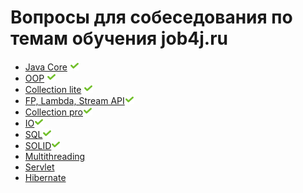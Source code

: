 # Вопросы для собеседования по темам обучения job4j.ru


+ [Java Core]() ![icon][done]
+ [OOP]() ![icon][done]
+ [Collection lite](CollectionLite.md#collections-light) ![icon][done]
+ [FP, Lambda, Stream API](FPLambdaStreamAPI.md#fp-labmda-stream-api)![icon][done]
+ [Collection pro](CollectionPro.md#collections-pro)![icon][done]
+ [IO](IO.md#io)![icon][done]
+ [SQL](SQL.md#sql)![icon][done]
+ [SOLID](SOLID.md#solid)![icon][done]
+ [Multithreading](Multithreading.md#multithreading)
+ [Servlet](Servlet.md#servlet)
+ [Hibernate](Hibernate.md#hibernate)

[done]:done.png